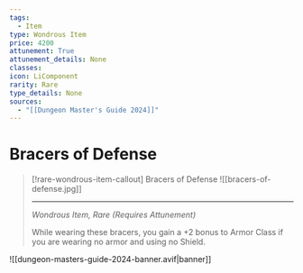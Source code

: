 ```yaml
---
tags:
  - Item
type: Wondrous Item
price: 4200
attunement: True
attunement_details: None
classes:
icon: LiComponent
rarity: Rare
type_details: None
sources: 
  - "[[Dungeon Master's Guide 2024]]"
---
```

# Bracers of Defense
>[!rare-wondrous-item-callout] Bracers of Defense
>![[bracers-of-defense.jpg]]
>
>- - -
>_Wondrous Item, Rare (Requires Attunement)_
>
>While wearing these bracers, you gain a +2 bonus to Armor Class if you are wearing no armor and using no Shield.
>


![[dungeon-masters-guide-2024-banner.avif|banner]]